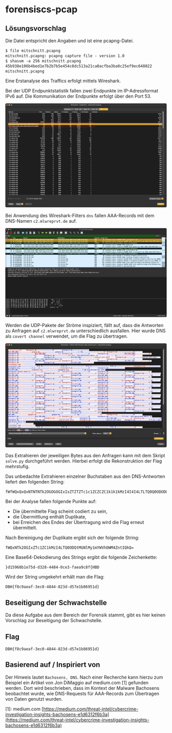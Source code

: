 # forensiscs-pcap

## Lösungsvorschlag

Die Datei entspricht den Angaben und ist eine pcapng-Datei.

```console
$ file mitschnitt.pcapng
mitschnitt.pcapng: pcapng capture file - version 1.0
$ shasum -a 256 mitschnitt.pcapng
45b938e106b4bed1e7b2b7b5e454c8dc513a21ca0acfba3ba0c25ef9ec648022  mitschnitt.pcapng
```

Eine Erstanalyse des Traffics erfolgt mittels Wireshark.

Bei der UDP Endpunktstatistik fallen zwei Endpunkte im IP-Adressformat IPv6 auf.
Die Kommunikation der Endpunkte erfolgt über den Port 53.

![Wireshark Statistics](./statistics_pcap.png)

Bei Anwendung des Wireshark-Filters `dns` fallen AAA-Records mit dem DNS-Namen `c2.mlwreprvt.de` auf.

![Wireshark DNS Filter](./dns_filter.png)

Werden die UDP-Pakete der Ströme inspiziert, fällt auf, dass die Antworten zu Anfragen auf `c2.mlwreprvt.de` unterschiedlich ausfallen. Hier wurde DNS als `covert channel` verwendet, um die Flag zu übertragen.

![Wireshark UDP Flow](./udp_flow.png)

Das Extrahieren der jeweiligen Bytes aus den Anfragen kann mit dem Skript `solve.py` durchgeführt werden.
Hierbei erfolgt die Rekonstruktion der Flag mehrstufig.

Das unbedachte Extrahieren einzelner Buchstaben aus den DNS-Antworten liefert den folgenden String:

```
fWfWQxQxQxNTNTNTk2OGOGOGIxIxZTZTZTc1c1ZCZCZC1k1k1kMzI4I4I4LTLTQ0Q0ODODQtQtMGMGMGNlNlMyMyMy1m1mYWYWYWVhVhVhOWOWOWM4M4ZnZnZntItItIQkQkQkQ=Q=fWfW
```

Bei der Analyse fallen folgende Punkte auf:
* Die übermittelte Flag scheint codiert zu sein,
* die Übermittlung enthält Duplikate,
* bei Erreichen des Endes der Übertragung wird die Flag erneut übermittelt.

Nach Bereinigung der Duplikate ergibt sich der folgende String:

```
fWQxNTk2OGIxZTc1ZC1kMzI4LTQ0ODQtMGNlMy1mYWVhOWM4ZntIQkQ=
```

Eine Base64-Dekodierung des Strings ergibt die folgende Zeichenkette:

```
}d15968b1e75d-d328-4484-0ce3-faea9c8f{HBD
```

Wird der String umgekehrt erhält man die Flag:

```text
DBH{f8c9aeaf-3ec0-4844-823d-d57e1b86951d}
```

## Beseitigung der Schwachstelle

Da diese Aufgabe aus dem Bereich der Forensik stammt, gibt es hier keinen Vorschlag zur Beseitigung der Schwachstelle.

## Flag
```
DBH{f8c9aeaf-3ec0-4844-823d-d57e1b86951d}
```
## Basierend auf / Inspiriert von

Der Hinweis lautet `Bachosens, DNS`. Nach einer Recherche kann hierzu zum Beispiel ein Artikel von Jon DiMaggio auf medium.com [1] gefunden werden. Dort wird beschrieben, dass im Kontext der Malware Bachosens beobachtet wurde, wie DNS-Requests für AAA-Records zum Übertragen von Daten genutzt wurden.

[1]: medium.com [https://medium.com/threat-intel/cybercrime-investigation-insights-bachosens-e1d6312f6b3a](https://medium.com/threat-intel/cybercrime-investigation-insights-bachosens-e1d6312f6b3a)
